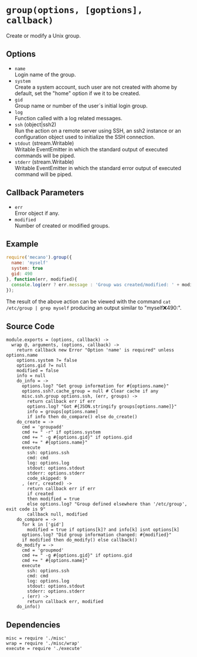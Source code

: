 
# `group(options, [goptions], callback)`

Create or modify a Unix group.

## Options

*   `name`   
    Login name of the group.   
*   `system`   
    Create a system account, such user are not created with ahome by default,
    set the "home" option if we it to be created.   
*   `gid`   
    Group name or number of the user´s initial login group.   
*   `log`   
    Function called with a log related messages.   
*   `ssh` (object|ssh2)   
    Run the action on a remote server using SSH, an ssh2 instance or an
    configuration object used to initialize the SSH connection.   
*   `stdout` (stream.Writable)   
    Writable EventEmitter in which the standard output of executed commands will
    be piped.   
*   `stderr` (stream.Writable)   
    Writable EventEmitter in which the standard error output of executed command
    will be piped.   

## Callback Parameters

*   `err`   
    Error object if any.   
*   `modified`   
    Number of created or modified groups.   

## Example

```js
require('mecano').group({
  name: 'myself'
  system: true
  gid: 490
}, function(err, modified){
  console.log(err ? err.message : 'Group was created/modified: ' + modified);
});
```

The result of the above action can be viewed with the command
`cat /etc/group | grep myself` producing an output similar to
"myself:x:490:".

## Source Code

    module.exports = (options, callback) ->
      wrap @, arguments, (options, callback) ->
        return callback new Error "Option 'name' is required" unless options.name
        options.system ?= false
        options.gid ?= null
        modified = false
        info = null
        do_info = ->
          options.log? "Get group information for #{options.name}"
          options.ssh?.cache_group = null # Clear cache if any 
          misc.ssh.group options.ssh, (err, groups) ->
            return callback err if err
            options.log? "Got #{JSON.stringify groups[options.name]}"
            info = groups[options.name]
            if info then do_compare() else do_create()
        do_create = ->
          cmd = 'groupadd'
          cmd += " -r" if options.system
          cmd += " -g #{options.gid}" if options.gid
          cmd += " #{options.name}"
          execute
            ssh: options.ssh
            cmd: cmd
            log: options.log
            stdout: options.stdout
            stderr: options.stderr
            code_skipped: 9
          , (err, created) ->
            return callback err if err
            if created
            then modified = true
            else options.log? "Group defined elsewhere than '/etc/group', exit code is 9"
            callback null, modified
        do_compare = ->
          for k in ['gid']
            modified = true if options[k]? and info[k] isnt options[k]
          options.log? "Did group information changed: #{modified}"
          if modified then do_modify() else callback()
        do_modify = ->
          cmd = 'groupmod'
          cmd += " -g #{options.gid}" if options.gid
          cmd += " #{options.name}"
          execute
            ssh: options.ssh
            cmd: cmd
            log: options.log
            stdout: options.stdout
            stderr: options.stderr
          , (err) ->
            return callback err, modified
        do_info()

## Dependencies

    misc = require './misc'
    wrap = require './misc/wrap'
    execute = require './execute'








